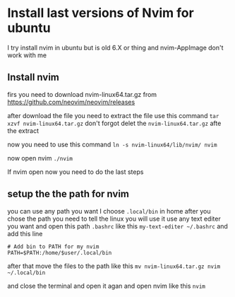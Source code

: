 # Install last versions of Nvim for ubuntu
I try install nvim in ubuntu but is old 6.X or thing and nvim-AppImage don't work with me

## Install nvim
firs you need to download nvim-linux64.tar.gz from 
https://github.com/neovim/neovim/releases

after download the file you need to extract the file
use this command `tar xzvf nvim-linux64.tar.gz`
don't forgot delet the `nvim-linux64.tar.gz` afte the extract

now you need to use this command `ln -s nvim-linux64/lib/nvim/ nvim`

now open nvim `./nvim`

If nvim open now you need to do the last steps

## setup the the path for nvim 
you can use any path you want I choose `.local/bin` in home
after you chose the path you need to tell the linux you will use it
use any text editer you want and open this path `.bashrc` like this `my-text-editer ~/.bashrc`
and add this line 
```
# Add bin to PATH for my nvim 
PATH=$PATH:/home/$user/.local/bin
```
after that move the files to the path like this `mv nvim-linux64.tar.gz nvim ~/.local/bin`

and close the terminal and open it agan and open nvim like this `nvim`
